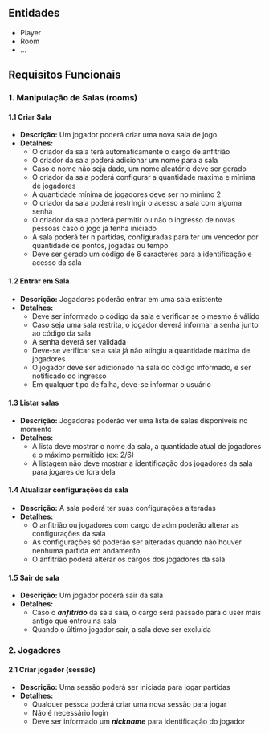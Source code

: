 ## Entidades

- Player
- Room
- ...

## Requisitos Funcionais

### 1. Manipulação de Salas (rooms)

#### 1.1 Criar Sala
- **Descrição:** Um jogador poderá criar uma nova sala de jogo
- **Detalhes:**
    - O criador da sala terá automaticamente o cargo de anfitrião
    - O criador da sala poderá adicionar um nome para a sala
    - Caso o nome não seja dado, um nome aleatório deve ser gerado
    - O criador da sala poderá configurar a quantidade máxima e mínima de jogadores
    - A quantidade mínima de jogadores deve ser no mínimo 2
    - O criador da sala poderá restringir o acesso a sala com alguma senha
    - O criador da sala poderá permitir ou não o ingresso de novas pessoas caso o jogo já tenha iniciado
    - A sala poderá ter n partidas, configuradas para ter um vencedor por quantidade de pontos, jogadas ou tempo
    - Deve ser gerado um código de 6 caracteres para a identificação e acesso da sala

#### 1.2 Entrar em Sala
- **Descrição:** Jogadores poderão entrar em uma sala existente
- **Detalhes:**
    - Deve ser informado o código da sala e verificar se o mesmo é válido
    - Caso seja uma sala restrita, o jogador deverá informar a senha junto ao código da sala
    - A senha deverá ser validada
    - Deve-se verificar se a sala já não atingiu a quantidade máxima de jogadores
    - O jogador deve ser adicionado na sala do código informado, e ser notificado do ingresso
    - Em qualquer tipo de falha, deve-se informar o usuário

#### 1.3 Listar salas
- **Descrição:** Jogadores poderão ver uma lista de salas disponíveis no momento
- **Detalhes:**
    - A lista deve mostrar o nome da sala, a quantidade atual de jogadores e o máximo permitido (ex: 2/6)
    - A listagem não deve mostrar a identificação dos jogadores da sala para jogares de fora dela

#### 1.4 Atualizar configurações da sala
- **Descrição:** A sala poderá ter suas configurações alteradas
- **Detalhes:**
    - O anfitrião ou jogadores com cargo de adm poderão alterar as configurações da sala
    - As configurações só poderão ser alteradas quando não houver nenhuma partida em andamento
    - O anfitrião poderá alterar os cargos dos jogadores da sala

#### 1.5 Sair de sala
- **Descrição:** Um jogador poderá sair da sala
- **Detalhes:**
    - Caso o ***anfitrião*** da sala saia, o cargo será passado para o user mais antigo que entrou na sala
    - Quando o último jogador sair, a sala deve ser excluída

### 2. Jogadores

#### 2.1 Criar jogador (sessão)
- **Descrição:**  Uma sessão poderá ser iniciada para jogar partidas
- **Detalhes:**
    - Qualquer pessoa poderá criar uma nova sessão para jogar
    - Não é necessário login
    - Deve ser informado um ***nickname*** para identificação do jogador
